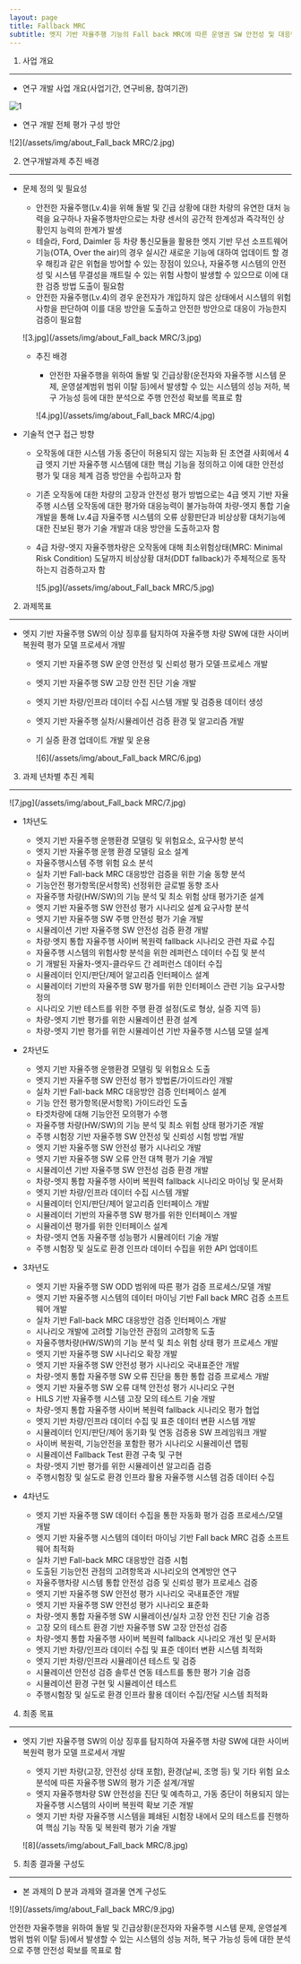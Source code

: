 ```yaml
---
layout: page
title: Fallback MRC
subtitle: 엣지 기반 자율주행 기능의 Fall back MRC에 따른 운영권 SW 안전성 및 대응방안 검증 기술 개발
---
```

1. 사업 개요

---

- 연구 개발 사업 개요(사업기간, 연구비용, 참여기관)

![1](/assets/img/Consortium_kiapi/1.png)

- 연구 개발 전체 평가 구성 방안

![2](/assets/img/about_Fall_back MRC/2.jpg)

2. 연구개발과제 추진 배경

---

- 문제 정의 및 필요성
    - 안전한 자율주행(Lv.4)을 위해 돌발 및 긴급 상황에 대한 차량의 유연한 대처 능력을 요구하나 자율주행차만으로는 차량 센서의 공간적 한계성과 즉각적인 상황인지 능력의 한계가 발생
    - 테슬라, Ford, Daimler 등 차량 통신모듈을 활용한 엣지 기반 무선 소프트웨어 기능(OTA, Over the air)의 경우 실시간 새로운 기능에 대하여 업데이트 할 경우 해킹과 같은 위협을 방어할 수 있는 장점이 있으나, 자율주행 시스템의 안전성 및 시스템 무결성을 깨트릴 수 있는 위험 사항이 발생할 수 있으므로 이에 대한 검증 방법 도출이 필요함
    - 안전한 자율주행(Lv.4)의 경우 운전자가 개입하지 않은 상태에서 시스템의 위험 사항을 판단하여 이를 대응 방안을 도출하고 안전한 방안으로 대응이 가능한지 검증이 필요함
    
    ![3.jpg](/assets/img/about_Fall_back MRC/3.jpg)
    
    - 추진 배경
        - 안전한 자율주행을 위하여 돌발 및 긴급상황(운전자와 자율주행 시스템 문제, 운영설계범위 범위 이탈 등)에서 발생할 수 있는 시스템의 성능 저하, 복구 가능성 등에 대한 분석으로 주행 안전성 확보를 목표로 함
        
        ![4.jpg](/assets/img/about_Fall_back MRC/4.jpg)
        

- 기술적 연구 접근 방향
    - 오작동에 대한 시스템 가동 중단이 허용되지 않는 지능화 된 초연결 사회에서 4급 엣지 기반 자율주행 시스템에 대한 핵심 기능을 정의하고 이에 대한 안전성 평가 및 대응 체계 검증 방안을 수립하고자 함
    - 기존 오작동에 대한 차량의 고장과 안전성 평가 방법으로는 4급 엣지 기반 자율주행 시스템 오작동에 대한 평가와 대응능력이 불가능하여 차량-엣지 통합 기술 개발을 통해 Lv.4급 자율주행 시스템의 오류 상황판단과 비상상황 대처기능에 대한 진보된 평가 기술 개발과 대응 방안을 도출하고자 함
    - 4급 차량-엣지 자율주행차량은 오작동에 대해 최소위험상태(MRC: Minimal Risk Condition) 도달까지 비상상황 대처(DDT fallback)가 주체적으로 동작하는지 검증하고자 함
        
        ![5.jpg](/assets/img/about_Fall_back MRC/5.jpg)
        

2. 과제목표

---

- 엣지 기반 자율주행 SW의 이상 징후를 탐지하여 자율주행 차량 SW에 대한 사이버 복원력 평가 모델 프로세서 개발
    - 엣지 기반 자율주행 SW 운영 안전성 및 신뢰성 평가 모델·프로세스 개발
    - 엣지 기반 자율주행 SW 고장 안전 진단 기술 개발
    - 엣지 기반 차량/인프라 데이터 수집 시스템 개발 및 검증용 데이터 생성
    - 엣지 기반 자율주행 실차/시뮬레이션 검증 환경 및 알고리즘 개발
    - 기 실증 환경 업데이트 개발 및 운용
        
        ![6](/assets/img/about_Fall_back MRC/6.jpg)
        
    

3. 과제 년차별 추진 계획

---

![7.jpg](/assets/img/about_Fall_back MRC/7.jpg)

- 1차년도
    - 엣지 기반 자율주행 운행환경 모델링 및 위험요소, 요구사항 분석
    - 엣지 기반 자율주행 운행 환경 모델링 요소 설계
    - 자율주행시스템 주행 위험 요소 분석
    - 실차 기반 Fall-back MRC 대응방안 검증을 위한 기술 동향 분석
    - 기능안전 평가항목(문서항목) 선정위한 글로벌 동향 조사
    - 자율주행 차량(HW/SW)의 기능 분석 및 최소 위험 상태 평가기준 설계
    - 엣지 기반 자율주행 SW 안전성 평가 시나리오 설계 요구사항 분석
    - 엣지 기반 자율주행 SW 주행 안전성 평가 기술 개발
    - 시뮬레이션 기반 자율주행 SW 안전성 검증 환경 개발
    - 차량·엣지 통합 자율주행 사이버 복원력 fallback 시나리오 관련 자료 수집
    - 자율주행 시스템의 위험사항 분석을 위한 레퍼런스 데이터 수집 및 분석
    - 기 개발된 자율차-엣지-클라우드 간 레퍼런스 데이터 수집
    - 시뮬레이터 인지/판단/제어 알고리즘 인터페이스 설계
    - 시뮬레이터 기반의 자율주행 SW 평가를 위한 인터페이스 관련 기능 요구사항 정의
    - 시나리오 기반 테스트를 위한 주행 환경 설정(도로 형상, 실증 지역 등)
    - 차량-엣지 기반 평가를 위한 시뮬레이션 환경 설계
    - 차량-엣지 기반 평가를 위한 시뮬레이션 기반 자율주행 시스템 모델 설계
    
- 2차년도
    - 엣지 기반 자율주행 운행환경 모델링 및 위험요소 도출
    - 엣지 기반 자율주행 SW 안전성 평가 방법론/가이드라인 개발
    - 실차 기반 Fall-back MRC 대응방안 검증 인터페이스 설계
    - 기능 안전 평가항목(문서항목) 가이드라인 도출
    - 타겟차량에 대해 기능안전 모의평가 수행
    - 자율주행 차량(HW/SW)의 기능 분석 및 최소 위험 상태 평가기준 개발
    - 주행 시험장 기반 자율주행 SW 안전성 및 신뢰성 시험 방법 개발
    - 엣지 기반 자율주행 SW 안전성 평가 시나리오 개발
    - 엣지 기반 자율주행 SW 오류 안전 대책 평가 기술 개발
    - 시뮬레이션 기반 자율주행 SW 안전성 검증 환경 개발
    - 차량-엣지 통합 자율주행 사이버 복원력 fallback 시나리오 마이닝 및 문서화
    - 엣지 기반 차량/인프라 데이터 수집 시스템 개발
    - 시뮬레이터 인지/판단/제어 알고리즘 인터페이스 개발
    - 시뮬레이터 기반의 자율주행 SW 평가를 위한 인터페이스 개발
    - 시뮬레이션 평가를 위한 인터페이스 설계
    - 차량-엣지 연동 자율주행 성능평가 시뮬레이터 기술 개발
    - 주행 시험장 및 실도로 환경 인프라 데이터 수집을 위한 API 업데이트
    
- 3차년도
    - 엣지 기반 자율주행 SW ODD 범위에 따른 평가 검증 프로세스/모델 개발
    - 엣지 기반 자율주행 시스템의 데이터 마이닝 기반 Fall back MRC 검증 소프트웨어 개발
    - 실차 기반 Fall-back MRC 대응방안 검증 인터페이스 개발
    - 시나리오 개발에 고려할 기능안전 관점의 고려항목 도출
    - 자율주행차량(HW/SW)의 기능 분석 및 최소 위험 상태 평가 프로세스 개발
    - 엣지 기반 자율주행 SW 시나리오 확장 개발
    - 엣지 기반 자율주행 SW 안전성 평가 시나리오 국내표준안 개발
    - 차량-엣지 통합 자율주행 SW 오류 진단을 통한 통합 검증 프로세스 개발
    - 엣지 기반 자율주행 SW 오류 대책 안전성 평가 시나리오 구현
    - HILS 기반 자율주행 시스템 고장 모의 테스트 기술 개발
    - 차량-엣지 통합 자율주행 사이버 복원력 fallback 시나리오 평가 협업
    - 엣지 기반 차량/인프라 데이터 수집 및 표준 데이터 변환 시스템 개발
    - 시뮬레이터 인지/판단/제어 동기화 및 연동 검증용 SW 프레임워크 개발
    - 사이버 복원력, 기능안전을 포함한 평가 시나리오 시뮬레이션 맵핑
    - 시뮬레이션 Fallback Test 환경 구축 및 구현
    - 차량-엣지 기반 평가를 위한 시뮬레이션 알고리즘 검증
    - 주행시험장 및 실도로 환경 인프라 활용 자율주행 시스템 검증 데이터 수집
    
- 4차년도
    - 엣지 기반 자율주행 SW 데이터 수집을 통한 자동화 평가 검증 프로세스/모델 개발
    - 엣지 기반 자율주행 시스템의 데이터 마이닝 기반 Fall back MRC 검증 소프트웨어 최적화
    - 실차 기반 Fall-back MRC 대응방안 검증 시험
    - 도출된 기능안전 관점의 고려항목과 시나리오의 연계방안 연구
    - 자율주행차량 시스템 통합 안전성 검증 및 신뢰성 평가 프로세스 검증
    - 엣지 기반 자율주행 SW 안전성 평가 시나리오 국내표준안 개발
    - 엣지 기반 자율주행 SW 안전성 평가 시나리오 표준화
    - 차량-엣지 통합 자율주행 SW 시뮬레이션/실차 고장 안전 진단 기술 검증
    - 고장 모의 테스트 환경 기반 자율주행 SW 고장 안전성 검증
    - 차량-엣지 통합 자율주행 사이버 복원력 fallback 시나리오 개선 및 문서화
    - 엣지 기반 차량/인프라 데이터 수집 및 표준 데이터 변환 시스템 최적화
    - 엣지 기반 차량/인프라 시뮬레이션 테스트 및 검증
    - 시뮬레이션 안전성 검증 솔루션 연동 테스트를 통한 평가 기술 검증
    - 시뮬레이션 환경 구현 및 시뮬레이션 테스트
    - 주행시험장 및 실도로 환경 인프라 활용 데이터 수집/전달 시스템 최적화

4. 최종 목표

---

- 엣지 기반 자율주행 SW의 이상 징후를 탐지하여 자율주행 차량 SW에 대한 사이버 복원력 평가 모델 프로세서 개발
    - 엣지 기반 차량(고장, 안전성 상태 포함), 환경(날씨, 조명 등) 및 기타 위험 요소 분석에 따른 자율주행 SW의 평가 기준 설계/개발
    - 엣지 자율주행차량 SW 안전성을 진단 및 예측하고, 가동 중단이 허용되지 않는 자율주행 시스템의 사이버 복원력 확보 기준 개발
    - 엣지 기반 차량 자율주행 시스템을 폐쇄된 시험장 내에서 모의 테스트를 진행하여 핵심 기능 작동 및 복원력 평가 기술 개발
    
    ![8](/assets/img/about_Fall_back MRC/8.jpg)
    

5. 최종 결과물 구성도

---

- 본 과제의 D 분과 과제와 결과물 연계 구성도

![9](/assets/img/about_Fall_back MRC/9.jpg)

안전한 자율주행을 위하여 돌발 및 긴급상황(운전자와 자율주행 시스템 문제, 운영설계범위 범위 이탈 등)에서 발생할 수 있는 시스템의 성능 저하, 복구 가능성 등에 대한 분석으로 주행 안전성 확보를 목표로 함
